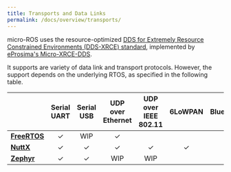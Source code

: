 ```yaml
---
title: Transports and Data Links
permalink: /docs/overview/transports/
---
```


micro-ROS uses the resource-optimized [DDS for Extremely Resource Constrained Environments (DDS-XRCE) standard](https://www.omg.org/spec/DDS-XRCE/), implemented by [eProsima's Micro-XRCE-DDS](https://github.com/eProsima/Micro-XRCE-DDS/).

It supports are variety of data link and transport protocols. However, the support depends on the underlying RTOS, as specified in the following table.

|                                              | Serial UART | Serial USB | UDP over Ethernet | UDP over IEEE 802.11 | 6LoWPAN | Bluetooth |
| -------------------------------------------- | :---------: | :--------: | :---------------: | :------------------: | :-----: | :-------: |
| [**FreeRTOS**](https://www.freertos.org/)    |      ✓      |    WIP     |         ✓         |                      |         |     ✓     |
| [**NuttX**](http://nuttx.apache.org/)        |      ✓      |     ✓      |         ✓         |          ✓           |    ✓    |           |
| [**Zephyr**](https://www.zephyrproject.org/) |      ✓      |     ✓      |        WIP        |         WIP          |         |           |
